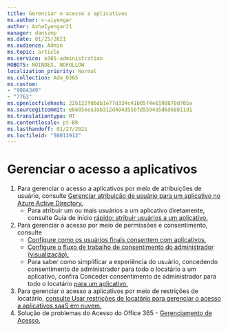 ```yaml
---
title: Gerenciar o acesso a aplicativos
ms.author: v-aiyengar
author: AshaIyengar21
manager: dansimp
ms.date: 01/25/2021
ms.audience: Admin
ms.topic: article
ms.service: o365-administration
ROBOTS: NOINDEX, NOFOLLOW
localization_priority: Normal
ms.collection: Adm_O365
ms.custom:
- "9004349"
- "7763"
ms.openlocfilehash: 22b122fd6db1e77d334c41b05f4e6198878d705a
ms.sourcegitcommit: eb685eea3ab312d404d55bfd5594a5d6d68811d1
ms.translationtype: MT
ms.contentlocale: pt-BR
ms.lasthandoff: 01/27/2021
ms.locfileid: "50013912"
---
```

# <a name="manage-application-access"></a>Gerenciar o acesso a aplicativos

1. Para gerenciar o acesso a aplicativos por meio de atribuições de usuário, consulte [Gerenciar atribuição de usuário para um aplicativo no Azure Active Directory.](https://docs.microsoft.com/azure/active-directory/manage-apps/assign-user-or-group-access-portal)
    - Para atribuir um ou mais usuários a um aplicativo diretamente, consulte Guia de início [rápido: atribuir usuários a um aplicativo.](https://docs.microsoft.com/azure/active-directory/manage-apps/assign-user-or-group-access-portal)
1. Para gerenciar o acesso por meio de permissões e consentimento, consulte
    - [Configure como os usuários finais consentem com aplicativos.](https://docs.microsoft.com/azure/active-directory/manage-apps/configure-user-consent?tabs=azure-portal) 
    - [Configure o fluxo de trabalho de consentimento do administrador (visualização).](https://docs.microsoft.com/zure/active-directory/manage-apps/configure-admin-consent-workflow) 
    - Para saber como simplificar a experiência do usuário, concedendo consentimento de administrador para todo o locatário a um aplicativo, confira Conceder consentimento de administrador para todo o locatário [para um aplicativo.](https://docs.microsoft.com/azure/active-directory/manage-apps/grant-admin-consent) 
1. Para gerenciar o acesso a aplicativos por meio de restrições de locatário, [consulte Usar restrições de locatário para gerenciar o acesso a aplicativos saaS em nuvem.](https://docs.microsoft.com/azure/active-directory/manage-apps/tenant-restrictions) 
1. Solução de problemas do Acesso do Office 365 - [Gerenciamento de Acesso.](https://docs.microsoft.com/office365/troubleshoot/access-management/cannot-add-guest-users-in-m365-admin-center)
